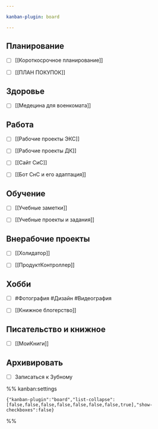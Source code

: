 ```yaml
---

kanban-plugin: board

---
```


## Планирование

- [ ] [[Короткосрочное планирование]]
- [ ] [[ПЛАН ПОКУПОК]]


## Здоровье

- [ ] [[Медецина для военкомата]]


## Работа

- [ ] [[Рабочие проекты ЭКС]]
- [ ] [[Рабочие проекты ДК]]
- [ ] [[Сайт СиС]]
- [ ] [[Бот СнС и его адаптация]]


## Обучение

- [ ] [[Учебные заметки]]
- [ ] [[Учебные проекты и задания]]


## Внерабочие проекты

- [ ] [[Холидатор]]
- [ ] [[ПродуктКонтроллер]]


## Хобби

- [ ] #Фотография 
	#Дизайн
	#Видеография
- [ ] [[Книжное блогерство]]


## Писательство и книжное

- [ ] [[МоиКниги]]


## Архивировать

- [ ] Записаться к Зубному




%% kanban:settings
```
{"kanban-plugin":"board","list-collapse":[false,false,false,false,false,false,false,true],"show-checkboxes":false}
```
%%